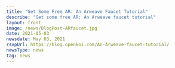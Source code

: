 ```yaml
---
title: "Get Some Free AR: An Arweave Faucet Tutorial"
describe: "Get some free AR: An Arweave faucet tutorial"
layout: front
image: /news/BlogPost-ARfaucet.jpg
date: 2021-05-03
newsdate: May 03, 2021
rsvpUrl: https://blog.openkoi.com/An-Arweave-faucet-tutorial/
newsType: news
tag: news
---
```

